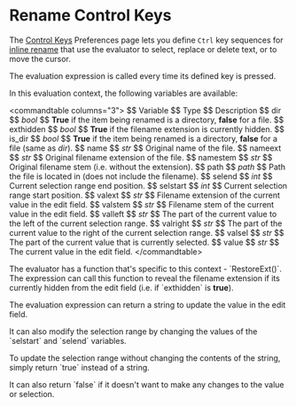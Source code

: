 # Rename Control Keys

The [Control Keys](/Manual/preferences/preferences_categories/file_operations/renaming_files/control_keys.md) Preferences page lets you define `Ctrl` key sequences for [inline rename](/Manual/file_operations/renaming_files/inline_rename.md) that use the evaluator to select, replace or delete text, or to move the cursor.

The evaluation expression is called every time its defined key is pressed.

In this evaluation context, the following variables are available:

\<commandtable columns="3"\> \$\$ Variable \$\$ Type \$\$ Description \$\$ dir \$\$ *bool* \$\$ **True** if the item being renamed is a directory, **false** for a file. \$\$ exthidden \$\$ *bool* \$\$ **True** if the filename extension is currently hidden. \$\$ is_dir \$\$ *bool* \$\$ **True** if the item being renamed is a directory, **false** for a file (same as *dir*). \$\$ name \$\$ *str* \$\$ Original name of the file. \$\$ nameext \$\$ *str* \$\$ Original filename extension of the file. \$\$ namestem \$\$ *str* \$\$ Original filename stem (i.e. without the extension). \$\$ path \$\$ *path* \$\$ Path the file is located in (does not include the filename). \$\$ selend \$\$ *int* \$\$ Current selection range end position. \$\$ selstart \$\$ *int* \$\$ Current selection range start position. \$\$ valext \$\$ *str* \$\$ Filename extension of the current value in the edit field. \$\$ valstem \$\$ *str* \$\$ Filename stem of the current value in the edit field. \$\$ valleft \$\$ *str* \$\$ The part of the current value to the left of the current selection range. \$\$ valright \$\$ *str* \$\$ The part of the current value to the right of the current selection range. \$\$ valsel \$\$ *str* \$\$ The part of the current value that is currently selected. \$\$ value \$\$ *str* \$\$ The current value in the edit field. \</commandtable\>

The evaluator has a function that's specific to this context - \`RestoreExt()\`. The expression can call this function to reveal the filename extension if its currently hidden from the edit field (i.e. if \`exthidden\` is **true**).

The evaluation expression can return a string to update the value in the edit field.

It can also modify the selection range by changing the values of the \`selstart\` and \`selend\` variables.

To update the selection range without changing the contents of the string, simply return \`true\` instead of a string.

It can also return \`false\` if it doesn't want to make any changes to the value or selection.
